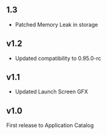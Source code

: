 ## 1.3
- Patched Memory Leak in storage

## v1.2
- Updated compatibility to 0.95.0-rc

## v1.1
- Updated Launch Screen GFX

## v1.0

First release to Application Catalog